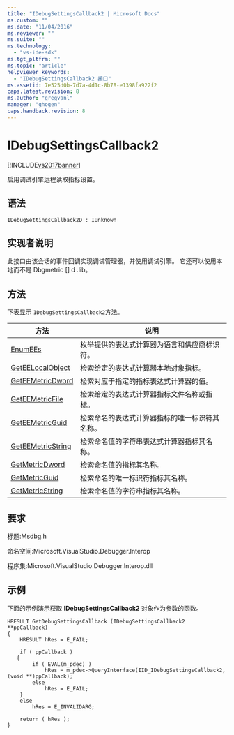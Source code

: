 ```yaml
---
title: "IDebugSettingsCallback2 | Microsoft Docs"
ms.custom: ""
ms.date: "11/04/2016"
ms.reviewer: ""
ms.suite: ""
ms.technology: 
  - "vs-ide-sdk"
ms.tgt_pltfrm: ""
ms.topic: "article"
helpviewer_keywords: 
  - "IDebugSettingsCallback2 接口"
ms.assetid: 7e525d0b-7d7a-4d1c-8b78-e1398fa922f2
caps.latest.revision: 8
ms.author: "gregvanl"
manager: "ghogen"
caps.handback.revision: 8
---
```

# IDebugSettingsCallback2
[!INCLUDE[vs2017banner](../../../code-quality/includes/vs2017banner.md)]

启用调试引擎远程读取指标设置。  
  
## 语法  
  
```  
IDebugSettingsCallback2D : IUnknown  
```  
  
## 实现者说明  
 此接口由该会话的事件回调实现调试管理器，并使用调试引擎。  它还可以使用本地而不是 Dbgmetric \[\] d .lib。  
  
## 方法  
 下表显示 `IDebugSettingsCallback2`方法。  
  
|方法|说明|  
|--------|--------|  
|[EnumEEs](../../../extensibility/debugger/reference/idebugsettingscallback2-enumees.md)|枚举提供的表达式计算器为语言和供应商标识符。|  
|[GetEELocalObject](../../../extensibility/debugger/reference/idebugsettingscallback2-geteelocalobject.md)|检索给定的表达式计算器本地对象指标。|  
|[GetEEMetricDword](../../../extensibility/debugger/reference/idebugsettingscallback2-geteemetricdword.md)|检索对应于指定的指标表达式计算器的值。|  
|[GetEEMetricFile](../../../extensibility/debugger/reference/idebugsettingscallback2-geteemetricfile.md)|检索给定的表达式计算器指标文件名称或指标。|  
|[GetEEMetricGuid](../../../extensibility/debugger/reference/idebugsettingscallback2-geteemetricguid.md)|检索命名的表达式计算器指标的唯一标识符其名称。|  
|[GetEEMetricString](../../../extensibility/debugger/reference/idebugsettingscallback2-geteemetricstring.md)|检索命名值的字符串表达式计算器指标其名称。|  
|[GetMetricDword](../../../extensibility/debugger/reference/idebugsettingscallback2-getmetricdword.md)|检索命名值的指标其名称。|  
|[GetMetricGuid](../../../extensibility/debugger/reference/idebugsettingscallback2-getmetricguid.md)|检索命名的唯一标识符指标其名称。|  
|[GetMetricString](../Topic/IDebugSettingsCallback2::GetMetricString.md)|检索命名值的字符串指标其名称。|  
  
## 要求  
 标题:Msdbg.h  
  
 命名空间:Microsoft.VisualStudio.Debugger.Interop  
  
 程序集:Microsoft.VisualStudio.Debugger.Interop.dll  
  
## 示例  
 下面的示例演示获取 **IDebugSettingsCallback2** 对象作为参数的函数。  
  
```cpp#  
HRESULT GetDebugSettingsCallback (IDebugSettingsCallback2 **ppCallback)  
{  
    HRESULT hRes = E_FAIL;  
  
    if ( ppCallback )  
   {  
        if ( EVAL(m_pdec) )  
            hRes = m_pdec->QueryInterface(IID_IDebugSettingsCallback2, (void **)ppCallback);  
        else  
            hRes = E_FAIL;  
    }  
    else  
        hRes = E_INVALIDARG;  
  
    return ( hRes );  
}  
```